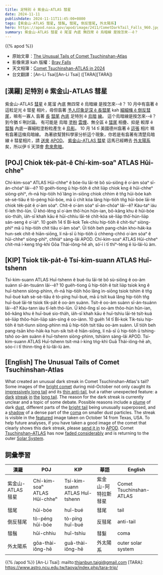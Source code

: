 ```yaml
---
title: 足特別 ê 紫金山-ATLAS 彗星
date: 2024-11-11
publishdate: 2024-11-11T11:45:00+0800
tags: [紫金山-ATLAS 彗星, 彗鬚, 彗尾, 倒反彗尾, 外太陽系]
hero: https://apod.nasa.gov/apod/image/2411/CometDarkTail_Falls_960.jpg
summary: 紫金山-ATLAS 彗星 ê 尾溜 內底 無四常 ê 烏暗線 是按怎來--ê？
---
```


{{% apod %}}

- 原始文章：[The Unusual Tails of Comet Tsuchinshan-Atlas](https://apod.nasa.gov/apod/ap241111.html)
- 影像來源 kah 版權：[Bray Falls](https://www.instagram.com/astrofalls/)
- 天文相簿：[Comet Tsuchinshan-ATLAS in 2024](https://www.facebook.com/media/set/?vanity=APOD.Sky&set=a.516503464411569)
- 台文翻譯：[An-Li Tsai][An-Li Tsai] ([TARA][TARA])

## [漢羅] 足特別 ê 紫金山-ATLAS 彗星
紫金山-ATLAS [彗星][bright comet] ê 尾溜 內底 無四常 ê 烏暗線 是按怎來--ê？
10 月中有翕著 ê 這粒足光 ê 彗星 相片，毋但翕著 [予人印象足深 ê 長彗尾][impressively long tail] kah [細細條 ê 倒反彗尾][thin anti-tail]，嘛有一寡人 翕著 [長][the] [彗尾][long tail] [內底][in] 足特別 ê [烏暗][dark] [線][streak]。
這个烏暗線是按怎來--ê？
到今猶 tī 咧討論。
有可能是 烏暗 [塗粉][dust] [雲煙][plume]、無仝區 ê [彗尾][bright tail] 相疊、抑是 較厚 ê [彗鬚][coma] 內底一寡細粒塗粉粒產生 ê [烏影][shadow]。
10 月 14 tī 美國德州翕著 ê [這張][featured] 相片 嘛有翕著這條烏暗線。
為著欲幫贊科學家分析這个現象，你若是有翕著有清楚烏暗線 ê 彗星相片，請 [送來][send it in] [APOD][APOD]。
[紫金山-ATLAS 彗星][Tsuchinshan–ATLAS] 這馬已經轉去 [外太陽系][Solar System] 矣，所以伊 tī 天頂會 [愈來愈暗][faded considerably]。

## [POJ] Chiok te̍k-pa̍t-ê Chí-kim-soaⁿ ATLAS Hūi-chheⁿ
Chí-kim-soaⁿ ATLAS Hūi-chheⁿ ê bóe-liu lāi-té bô sù-siông ê o͘-àm sòaⁿ sī-án-chóaⁿ lâi--ê?
10 goe̍h-tiong ū hip-tio̍h ê chit lia̍p chiok kng ê hūi-chheⁿ siòng-phìⁿ, m̄-nā hip-tio̍h hō͘ lâng ìn-siōng chiok chhim ê tn̂g hūi-bóe kah sè-sè-tiâu ê tò-péng hūi-bóe, mā ū chi̍t kóa lâng hip-tio̍h tn̂g hūi-bóe lāi-té chiok te̍k-pa̍t ê o͘-àm sòaⁿ.
Chit-ê o͘-àm sòaⁿ sī-án-chóaⁿ lâi--ê?
Kàu-taⁿ iáu tī-leh thó-lūn.
Ū khó-lêng sī o͘-àm thô͘-hún hûn-ian, bô-kâng khu ê hūi-bóe sio-tha̍h, ia̍h-sī khah kāu ê hūi-chhiu lāi-té chi̍t-kóa sè-lia̍p thô͘-hún-lia̍p sán-seng ê o͘-iáⁿ.
10 goe̍h 14 tī Bí-kok Tek-chiu hip-tio̍h ê chit-tiuⁿ siòng-phìⁿ mā ū hip-tio̍h chit tiâu o͘-àm sòaⁿ.
Ūi tio̍h beh pang-chān kho-ha̍k-ka hun-sek chit-ê hiān-siōng, lí nā-sī ū hip-tio̍h ū chheng-chhó o͘-àm sòaⁿ ê hūi-chheⁿ siòng-phìⁿ, chhiáⁿ sàng-lâi APOD.
Chí-kim-soaⁿ ATLAS Hūi-chheⁿ chit-má í-keng tńg-khì Gōa Thài-iông-hē ah, só͘-í i tī thiⁿ-téng ē lú-lâi-lú àm.

## [KIP] Tsiok ti̍k-pa̍t-ê Tsí-kim-suann ATLAS Huī-tshenn
Tsí-kim-suann ATLAS Huī-tshenn ê bué-liu lāi-té bô sù-siông ê oo-àm suànn sī-án-tsuánn lâi--ê?
10 gue̍h-tiong ū hip-tio̍h ê tsit lia̍p tsiok kng ê huī-tshenn siòng-phìnn, m̄-nā hip-tio̍h hōo lâng ìn-siōng tsiok tshim ê tn̂g huī-bué kah sè-sè-tiâu ê tò-píng huī-bué, mā ū tsi̍t kuá lâng hip-tio̍h tn̂g huī-bué lāi-té tsiok ti̍k-pa̍t ê oo-àm suànn.
Tsit-ê oo-àm suànn sī-án-tsuánn lâi--ê?
Kàu-tann iáu tī-leh thó-lūn.
Ū khó-lîng sī oo-àm thôo-hún hûn-ian, bô-kâng khu ê huī-bué sio-tha̍h, ia̍h-sī khah kāu ê huī-tshiu lāi-té tsi̍t-kuá sè-lia̍p thôo-hún-lia̍p sán-sing ê oo-iánn.
10 gue̍h 14 tī Bí-kok Tik-tsiu hip-tio̍h ê tsit-tiunn siòng-phìnn mā ū hip-tio̍h tsit tiâu oo-àm suànn.
Uī tio̍h beh pang-tsān kho-ha̍k-ka hun-sik tsit-ê hiān-siōng, lí nā-sī ū hip-tio̍h ū tshing-tshó oo-àm suànn ê huī-tshenn siòng-phìnn, tshiánn sàng-lâi APOD.
Tsí-kim-suann ATLAS Huī-tshenn tsit-má í-king tńg-khì Guā Thài-iông-hē ah, sóo-í i tī thinn-tíng ē lú-lâi-lú àm.

## [English] The Unusual Tails of Comet Tsuchinshan-Atlas
What created an unusual dark streak in Comet Tsuchinshan-Atlas's tail?
Some images of the [bright comet][bright comet] during mid-October not only caught its [impressively long tail][impressively long tail] and its [thin anti-tail][thin anti-tail], but a rather unexpected feature: a [dark][dark] [streak][streak] [in][in] [the][the] [long tail][long tail].
The reason for the dark streak is currently unclear and a topic of some debate.
Possible reasons include a [plume][plume] of dark [dust][dust], different parts of the [bright tail][bright tail] being unusually superposed, and a [shadow][shadow] of a dense part of the [coma][coma] on smaller dust particles.
The streak is visible in the [featured][featured] image taken on October 14 from Texas, USA.
To help future analyses, if you have taken a good image of the comet that clearly shows this dark streak, please [send it in][send it in] to [APOD][APOD].
Comet [Tsuchinshan–ATLAS][Tsuchinshan–ATLAS] has now [faded considerably][faded considerably] and is returning to the outer [Solar System][Solar System].

## 詞彙學習
|漢羅|POJ|KIP|華語|English|
|-|-|-|-|-|
| 紫金山-ATLAS 彗星 | Chí-kim-soaⁿ ATLAS Hūi-chheⁿ | Tsí-kim-suann ATLAS Huī-tshenn | 紫金山-阿特拉斯 彗星 | Comet Tsuchinshan-ATLAS |
| 彗尾 | hūi-bóe | huī-bué | 彗尾 | tail |
| 倒反彗尾 | tò-péng hūi-bóe | tò-píng huī-bué | 反彗尾 | anti-tail |
| 彗鬚 | hūi-chhiu | huī-tshiu | 彗髮 | coma |
| 外太陽系 | gōa-thài-iông-hē | guā-thài-iông-hē | 外太陽系 | outer solar system |

{{% /apod %}}
[An-Li Tsai]: mailto:thianbun.taigi@gmail.com
[TARA]: https://www.astro.ncu.edu.tw/taova/index.php/tara-trip/

[copyright]: https://apod.nasa.gov/apod/fap/lib/about_apod.html#srapply
[License3]: https://creativecommons.org/licenses/by-nc-nd/3.0/
[License2]:https://creativecommons.org/licenses/by-nc-nd/2.0/

[bright comet]:https://en.wikipedia.org/wiki/C/2023_A3_(Tsuchinshan%E2%80%93ATLAS)
[impressively long tail]:https://apod.nasa.gov/apod/ap241007.html
[thin anti-tail]:https://apod.nasa.gov/apod/ap241021.html
[dark]:https://www.facebook.com/photo.php?fbid=539576478770934
[streak]:https://www.facebook.com/photo/?fbid=535555052506410
[in]:https://spaceweathergallery2.com/indiv_upload.php?upload_id=216720
[the]:https://spaceweathergallery2.com/indiv_upload.php?upload_id=216512
[long tail]:https://spaceweathergallery2.com/indiv_upload.php?upload_id=216118
[plume]:https://apod.nasa.gov/apod/ap170416.html
[dust]:https://en.wikipedia.org/wiki/Comet_dust
[bright tail]:https://apod.nasa.gov/apod/ap220112.html
[shadow]:https://apod.nasa.gov/apod/ap240211.html
[coma]:https://en.wikipedia.org/wiki/Coma_(comet)
[featured]:https://www.astrobin.com/znqqs1/
[send it in]:https://apod.nasa.gov/apod/lib/apsubmit2015.html
[APOD]:https://apod.nasa.gov/apod/lib/about_apod.html
[Tsuchinshan–ATLAS]:https://theskylive.com/how-bright-is-c2023a3
[faded considerably]:https://cdn.mos.cms.futurecdn.net/JzqhuEDTRfCZKMKHUxPySB-1200-80.jpg
[Solar System]:https://science.nasa.gov/solar-system/solar-system-facts/
